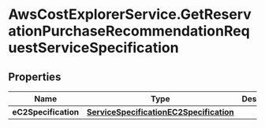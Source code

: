 # AwsCostExplorerService.GetReservationPurchaseRecommendationRequestServiceSpecification

## Properties

Name | Type | Description | Notes
------------ | ------------- | ------------- | -------------
**eC2Specification** | [**ServiceSpecificationEC2Specification**](ServiceSpecificationEC2Specification.md) |  | [optional] 


